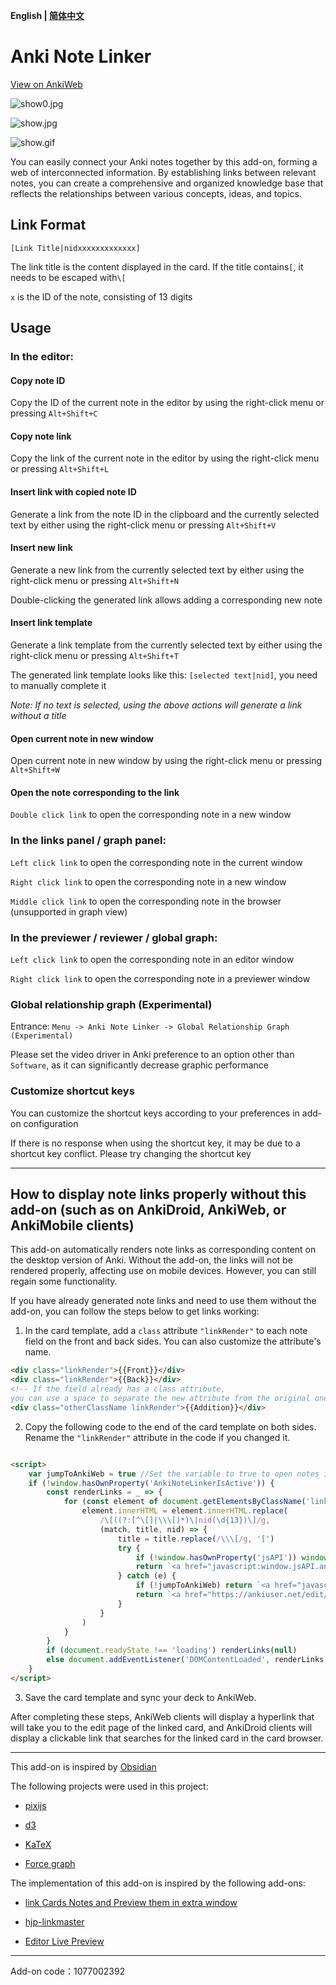 **English | [简体中文](README-zh.md)**

# Anki Note Linker

[View on AnkiWeb](https://ankiweb.net/shared/info/1077002392)

![show0.jpg](show0.jpg)

![show.jpg](show.jpg)

![show.gif](show.gif)

You can easily connect your Anki notes together by this add-on, forming a web of interconnected information. 
By establishing links between relevant notes, you can create a comprehensive and organized knowledge base that reflects the relationships between various concepts, ideas, and topics.

## Link Format

`[Link Title|nidxxxxxxxxxxxxx]`

The link title is the content displayed in the card. If the title contains`[`, it needs to be escaped with`\[`

`x` is the ID of the note, consisting of 13 digits

## Usage

### In the editor:

#### Copy note ID

Copy the ID of the current note in the editor by using the right-click menu or pressing `Alt+Shift+C`

#### Copy note link

Copy the link of the current note in the editor by using the right-click menu or pressing `Alt+Shift+L`

#### Insert link with copied note ID

Generate a link from the note ID in the clipboard and the currently selected text by either using the right-click menu or pressing `Alt+Shift+V`

#### Insert new link

Generate a new link from the currently selected text by either using the right-click menu or pressing `Alt+Shift+N`

Double-clicking the generated link allows adding a corresponding new note

#### Insert link template

Generate a link template from the currently selected text by either using the right-click menu or pressing `Alt+Shift+T`

The generated link template looks like this: `[selected text|nid]`, you need to manually complete it

_Note: If no text is selected, using the above actions will generate a link without a title_

#### Open current note in new window

Open current note in new window by using the right-click menu or pressing `Alt+Shift+W`

#### Open the note corresponding to the link

`Double click link` to open the corresponding note in a new window

### In the links panel / graph panel:

`Left click link` to open the corresponding note in the current window

`Right click link` to open the corresponding note in a new window

`Middle click link` to open the corresponding note in the browser (unsupported in graph view)

### In the previewer / reviewer / global graph:

`Left click link` to open the corresponding note in an editor window

`Right click link` to open the corresponding note in a previewer window

### Global relationship graph (Experimental)

Entrance: `Menu -> Anki Note Linker -> Global Relationship Graph (Experimental)`

Please set the video driver in Anki preference to an option other than `Software`, as it can significantly decrease graphic performance

### Customize shortcut keys

You can customize the shortcut keys according to your preferences in add-on configuration

If there is no response when using the shortcut key, it may be due to a shortcut key conflict. Please try changing the shortcut key

---
## How to display note links properly without this add-on (such as on AnkiDroid, AnkiWeb, or AnkiMobile clients)

This add-on automatically renders note links as corresponding content on the desktop version of Anki. Without the add-on, the links will not be rendered properly, affecting use on mobile devices. However, you can still regain some functionality.

If you have already generated note links and need to use them without the add-on, you can follow the steps below to get links working:

1. In the card template, add a `class` attribute `"linkRender"` to each note field on the front and back sides. You can also customize the attribute's name.

```html
<div class="linkRender">{{Front}}</div>
<div class="linkRender">{{Back}}</div>
<!-- If the field already has a class attribute, 
you can use a space to separate the new attribute from the original one -->
<div class="otherClassName linkRender">{{Addition}}</div>
```
2. Copy the following code to the end of the card template on both sides. Rename the `"linkRender"` attribute in the code if you changed it.

```html

<script>
    var jumpToAnkiWeb = true //Set the variable to true to open notes in AnkiWeb if the link can't be processed within the app.
    if (!window.hasOwnProperty('AnkiNoteLinkerIsActive')) {
        const renderLinks = _ => {
            for (const element of document.getElementsByClassName('linkRender')) {
                element.innerHTML = element.innerHTML.replace(
                    /\[((?:[^\[]|\\\[)*)\|nid(\d{13})\]/g,
                    (match, title, nid) => {
                        title = title.replace(/\\\[/g, '[')
                        try {
                            if (!window.hasOwnProperty('jsAPI')) window.jsAPI = new AnkiDroidJS({version: "0.0.3",developer: "github.com/gugutu"})
                            return `<a href="javascript:window.jsAPI.ankiSearchCard('nid:${nid}')" class="noteLink">${title}</a>`
                        } catch (e) {
                            if (!jumpToAnkiWeb) return `<a href="javascript:void(0)" class="noteLink">${title}</a>`
                            return `<a href="https://ankiuser.net/edit/${nid}" target="_blank" class="noteLink">${title}</a>`
                        }
                    }
                )
            }
        }
        if (document.readyState !== 'loading') renderLinks(null)
        else document.addEventListener('DOMContentLoaded', renderLinks, {once: true})
    }
</script>
```

3. Save the card template and sync your deck to AnkiWeb.

After completing these steps, AnkiWeb clients will display a hyperlink that will take you to the edit page of the linked card, and AnkiDroid clients will display a clickable link that searches for the linked card in the card browser.

---
This add-on is inspired by [Obsidian](https://obsidian.md/)

The following projects were used in this project:

- [pixijs](https://github.com/pixijs/pixijs)

- [d3](https://github.com/d3/d3)

- [KaTeX](https://github.com/KaTeX/KaTeX)

- [Force graph](https://github.com/vasturiano/force-graph)

The implementation of this add-on is inspired by the following add-ons:

- [link Cards Notes and Preview them in extra window](https://ankiweb.net/shared/info/1423933177)

- [hjp-linkmaster](https://ankiweb.net/shared/info/1420819673)

- [Editor Live Preview](https://ankiweb.net/shared/info/1960039667)

---
Add-on code：1077002392